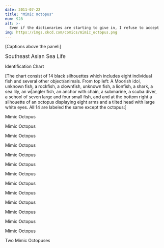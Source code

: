 ```yaml
---
date: 2011-07-22
title: "Mimic Octopus"
num: 928
alt: >-
  Even if the dictionaries are starting to give in, I refuse to accept 'octopi' as a word mainly because--I'm not making this up--there's a really satisfying climactic scene in the Orson Scott Card horror novel 'Lost Boys' which hinges on it being an incorrect pluralization.
img: https://imgs.xkcd.com/comics/mimic_octopus.png
---
```

[Captions above the panel:]

<big>Southeast Asian Sea Life</big>

Identification Chart

[The chart consist of 14 black silhouettes which includes eight individual fish and several other object/animals. From top left: A Moorish idol, unknown fish, a rockfish, a clownfish, unknown fish, a lionfish, a shark, a sea lily, an w|angler fish, an anchor with chain, a submarine, a scuba diver, a school of seven large and four small fish, and and at the bottom right a silhouette of an octopus displaying eight arms and a tilted head with large white eyes. All 14 are labeled the same except the octopus:]

Mimic Octopus

Mimic Octopus

Mimic Octopus

Mimic Octopus

Mimic Octopus

Mimic Octopus

Mimic Octopus

Mimic Octopus

Mimic Octopus

Mimic Octopus

Mimic Octopus

Mimic Octopus

Mimic Octopus

Two Mimic Octopuses